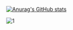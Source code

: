 [![Anurag's GitHub stats](https://github-readme-stats.vercel.app/api?username=naimazizi&theme=blue-green)](https://github.com/anuraghazra/github-readme-stats)

![1](https://github-readme-stats.vercel.app/api/top-langs/?username=naimazizi&theme=blue-green)
